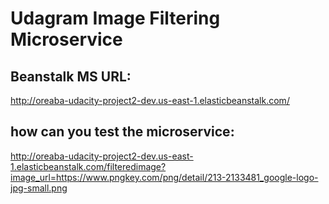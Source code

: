 # Udagram Image Filtering Microservice
## Beanstalk MS URL:
http://oreaba-udacity-project2-dev.us-east-1.elasticbeanstalk.com/

## how can you test the microservice:
http://oreaba-udacity-project2-dev.us-east-1.elasticbeanstalk.com/filteredimage?image_url=https://www.pngkey.com/png/detail/213-2133481_google-logo-jpg-small.png